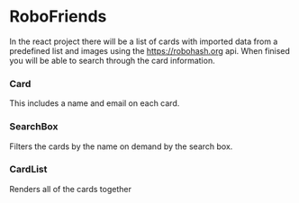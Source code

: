 

# RoboFriends

In the react project there will be a list of cards with imported data from a predefined list and images using the https://robohash.org api. When finised you will be able to search through the card information.

### Card

This includes a name and email on each card.

### SearchBox

Filters the cards by the name on demand by the search box.

### CardList

Renders all of the cards together


